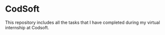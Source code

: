 # CodSoft
This repository includes all the tasks that I have completed during my virtual internship at Codsoft.
